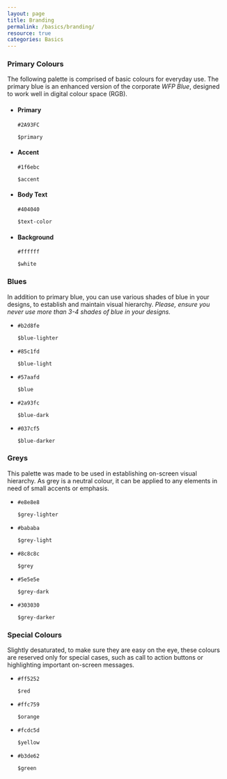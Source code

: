 ```yaml
---
layout: page
title: Branding
permalink: /basics/branding/
resource: true
categories: Basics
---
```


### Primary Colours
The following palette is comprised of basic colours for everyday use. The primary blue is an enhanced version of the corporate _WFP Blue_, designed to work well in digital colour space (RGB).

<ul class="grid inline-grid colours">
  <li class="unit-1-2 unit-md-1-4">
    <div class="inline-item c-primary"></div>
    <div class="desc">
      <h4>Primary</h4>
      <p><code>#2A93FC</code></p>
      <p><code>$primary</code></p>
    </div>
  </li>
  <li class="unit-1-2 unit-md-1-4">
    <div class="inline-item c-secondary"></div>
    <div class="desc">
      <h4>Accent</h4>
      <p><code>#1f6ebc</code></p>
      <p><code>$accent</code></p>
    </div>
  </li>
  <li class="unit-1-2 unit-md-1-4">
    <div class="inline-item c-text"></div>
    <div class="desc">
      <h4>Body Text</h4>
      <p><code>#404040</code></p>
      <p><code>$text-color</code></p>
    </div>
  </li>
  <li class="unit-1-2 unit-md-1-4">
    <div class="inline-item c-background"></div>
    <div class="desc">
      <h4>Background</h4>
      <p><code>#ffffff</code></p>
      <p><code>$white</code></p>
    </div>
  </li>
</ul>

### Blues
In addition to primary blue, you can use various shades of blue in your designs, to establish and maintain visual hierarchy. _Please, ensure you never use more than 3-4 shades of blue in your designs._

<ul class="grid inline-grid colours">
  <li class="unit-1-2 unit-md-1-5">
    <div class="inline-item narrow c-blue-1"></div>
    <div class="desc">
      <p><code>#b2d8fe</code></p>
      <p><code>$blue-lighter</code></p>
    </div>
  </li>
  <li class="unit-1-2 unit-md-1-5">
    <div class="inline-item narrow c-blue-2"></div>
    <div class="desc">
      <p><code>#85c1fd</code></p>
      <p><code>$blue-light</code></p>
    </div>
  </li>
  <li class="unit-1-2 unit-md-1-5">
    <div class="inline-item narrow c-blue-3"></div>
    <div class="desc">
      <p><code>#57aafd</code></p>
      <p><code>$blue</code></p>
    </div>
  </li>
  <li class="unit-1-2 unit-md-1-5">
    <div class="inline-item narrow c-blue-4"></div>
    <div class="desc">
      <p><code>#2a93fc</code></p>
      <p><code>$blue-dark</code></p>
    </div>
  </li>
  <li class="unit-1-2 unit-md-1-5">
    <div class="inline-item narrow c-blue-5"></div>
    <div class="desc">
      <p><code>#037cf5</code></p>
      <p><code>$blue-darker</code></p>
    </div>
  </li>
</ul>

### Greys
This palette was made to be used in establishing on-screen visual hierarchy. As grey is a neutral colour, it can be applied to any elements in need of small accents or emphasis.

<ul class="grid inline-grid colours">
  <li class="unit-1-2 unit-md-1-5">
    <div class="inline-item c-grey-1"></div>
    <div class="desc">
      <p><code>#e8e8e8</code></p>
      <p><code>$grey-lighter</code></p>
    </div>
  </li>
  <li class="unit-1-2 unit-md-1-5">
    <div class="inline-item c-grey-2"></div>
    <div class="desc">
      <p><code>#bababa</code></p>
      <p><code>$grey-light</code></p>
    </div>
  </li>
  <li class="unit-1-2 unit-md-1-5">
    <div class="inline-item c-grey-3"></div>
    <div class="desc">
      <p><code>#8c8c8c</code></p>
      <p><code>$grey</code></p>
    </div>
  </li>
  <li class="unit-1-2 unit-md-1-5">
    <div class="inline-item c-grey-4"></div>
    <div class="desc">
      <p><code>#5e5e5e</code></p>
      <p><code>$grey-dark</code></p>
    </div>
  </li>
  <li class="unit-1-2 unit-md-1-5">
    <div class="inline-item c-grey-5"></div>
    <div class="desc">
      <p><code>#303030</code></p>
      <p><code>$grey-darker</code></p>
    </div>
  </li>
</ul>

### Special Colours
Slightly desaturated, to make sure they are easy on the eye, these colours are reserved only for special cases, such as call to action buttons or highlighting important on-screen messages.

<ul class="grid inline-grid colours">
  <li class="unit-1-2 unit-md-1-4">
    <div class="inline-item c-red"></div>
    <div class="desc">
      <p><code>#ff5252</code></p>
      <p><code>$red</code></p>
    </div>
  </li>
  <li class="unit-1-2 unit-md-1-4">
    <div class="inline-item c-orange"></div>
    <div class="desc">
      <p><code>#ffc759</code></p>
      <p><code>$orange</code></p>
    </div>
  </li>
  <li class="unit-1-2 unit-md-1-4">
    <div class="inline-item c-yellow"></div>
    <div class="desc">
      <p><code>#fcdc5d</code></p>
      <p><code>$yellow</code></p>
    </div>
  </li>
  <li class="unit-1-2 unit-md-1-4">
    <div class="inline-item c-green"></div>
    <div class="desc">
      <p><code>#b3de62</code></p>
      <p><code>$green</code></p>
    </div>
  </li>
</ul>